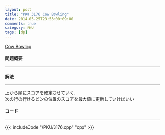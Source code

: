 ```yaml
---
layout: post
title: "PKU 3176 Cow Bowling"
date: 2014-05-25T23:53:00+09:00
comments: true
category: PKU
tags: [dp]
---
```


[Cow Bowling](http://poj.org/problem?id=3176)

#### 問題概要

****

#### 解法

****

上から順にスコアを確定させていく.  
次の行の行けるピンの位置のスコアを最大値に更新していけばいい

#### コード

****

{{< includeCode "/PKU/3176.cpp" "cpp" >}}
